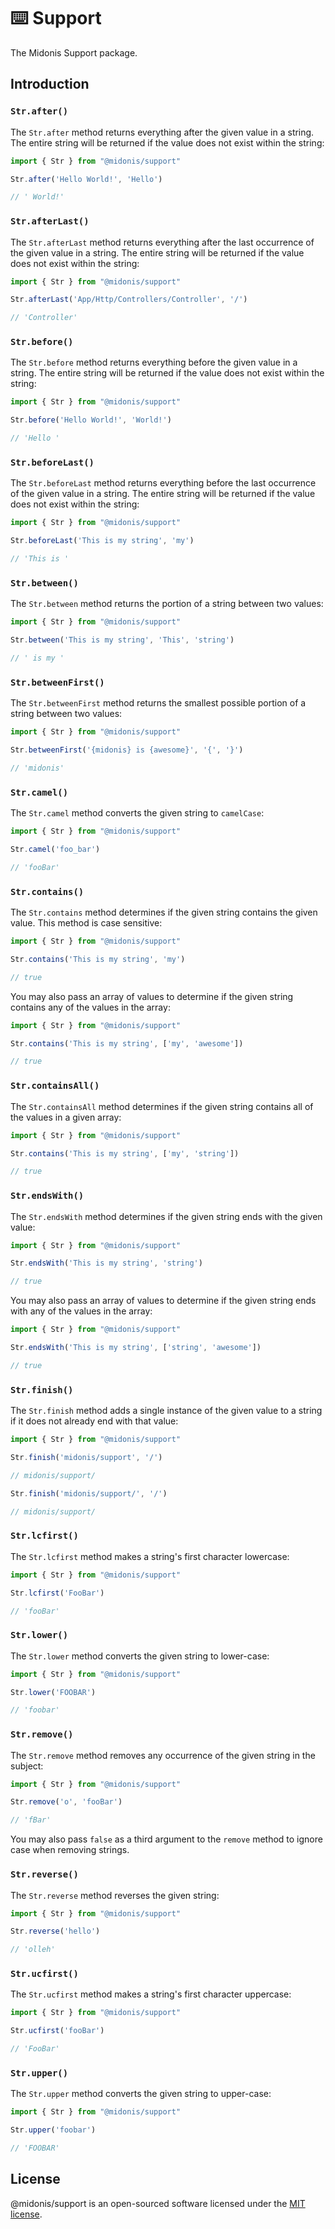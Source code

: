 # ⌨️ Support

The Midonis Support package.

## Introduction

### `Str.after()`

The `Str.after` method returns everything after the given value in a string. The entire string will be returned if the value does not exist within the string:

```ts
import { Str } from "@midonis/support"

Str.after('Hello World!', 'Hello')

// ' World!'
```

### `Str.afterLast()`

The `Str.afterLast` method returns everything after the last occurrence of the given value in a string. The entire string will be returned if the value does not exist within the string:

```ts
import { Str } from "@midonis/support"

Str.afterLast('App/Http/Controllers/Controller', '/')

// 'Controller'
```

### `Str.before()`

The `Str.before` method returns everything before the given value in a string. The entire string will be returned if the value does not exist within the string:

```ts
import { Str } from "@midonis/support"

Str.before('Hello World!', 'World!')

// 'Hello '
```

### `Str.beforeLast()`

The `Str.beforeLast` method returns everything before the last occurrence of the given value in a string. The entire string will be returned if the value does not exist within the string:

```ts
import { Str } from "@midonis/support"

Str.beforeLast('This is my string', 'my')

// 'This is '
```

### `Str.between()`

The `Str.between` method returns the portion of a string between two values:

```ts
import { Str } from "@midonis/support"

Str.between('This is my string', 'This', 'string')

// ' is my '
```

### `Str.betweenFirst()`

The `Str.betweenFirst` method returns the smallest possible portion of a string between two values:

```ts
import { Str } from "@midonis/support"

Str.betweenFirst('{midonis} is {awesome}', '{', '}')

// 'midonis'
```

### `Str.camel()`

The `Str.camel` method converts the given string to `camelCase`:

```ts
import { Str } from "@midonis/support"

Str.camel('foo_bar')

// 'fooBar'
```

### `Str.contains()`

The `Str.contains` method determines if the given string contains the given value. This method is case sensitive:

```ts
import { Str } from "@midonis/support"

Str.contains('This is my string', 'my')

// true
```

You may also pass an array of values to determine if the given string contains any of the values in the array:

```ts
import { Str } from "@midonis/support"

Str.contains('This is my string', ['my', 'awesome'])

// true
```

### `Str.containsAll()`

The `Str.containsAll` method determines if the given string contains all of the values in a given array:

```ts
import { Str } from "@midonis/support"

Str.contains('This is my string', ['my', 'string'])

// true
```

### `Str.endsWith()`

The `Str.endsWith` method determines if the given string ends with the given value:

```ts
import { Str } from "@midonis/support"

Str.endsWith('This is my string', 'string')

// true
```

You may also pass an array of values to determine if the given string ends with any of the values in the array:

```ts
import { Str } from "@midonis/support"

Str.endsWith('This is my string', ['string', 'awesome'])

// true
```

### `Str.finish()`

The `Str.finish` method adds a single instance of the given value to a string if it does not already end with that value:

```ts
import { Str } from "@midonis/support"

Str.finish('midonis/support', '/')

// midonis/support/

Str.finish('midonis/support/', '/')

// midonis/support/
```

### `Str.lcfirst()`

The `Str.lcfirst` method makes a string's first character lowercase:

```ts
import { Str } from "@midonis/support"

Str.lcfirst('FooBar')

// 'fooBar'
```

### `Str.lower()`

The `Str.lower` method converts the given string to lower-case:

```ts
import { Str } from "@midonis/support"

Str.lower('FOOBAR')

// 'foobar'
```

### `Str.remove()`

The `Str.remove` method removes any occurrence of the given string in the subject:

```ts
import { Str } from "@midonis/support"

Str.remove('o', 'fooBar')

// 'fBar'
```

You may also pass `false` as a third argument to the `remove` method to ignore case when removing strings.

### `Str.reverse()`

The `Str.reverse` method reverses the given string:

```ts
import { Str } from "@midonis/support"

Str.reverse('hello')

// 'olleh'
```

### `Str.ucfirst()`

The `Str.ucfirst` method makes a string's first character uppercase:

```ts
import { Str } from "@midonis/support"

Str.ucfirst('fooBar')

// 'FooBar'
```

### `Str.upper()`

The `Str.upper` method converts the given string to upper-case:

```ts
import { Str } from "@midonis/support"

Str.upper('foobar')

// 'FOOBAR'
```

## License

@midonis/support is an open-sourced software licensed under the [MIT license](LICENSE.md).
